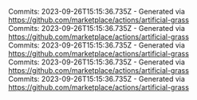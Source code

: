 Commits: 2023-09-26T15:15:36.735Z - Generated via https://github.com/marketplace/actions/artificial-grass
<br>
Commits: 2023-09-26T15:15:36.735Z - Generated via https://github.com/marketplace/actions/artificial-grass
<br>
Commits: 2023-09-26T15:15:36.735Z - Generated via https://github.com/marketplace/actions/artificial-grass
<br>
Commits: 2023-09-26T15:15:36.735Z - Generated via https://github.com/marketplace/actions/artificial-grass
<br>
Commits: 2023-09-26T15:15:36.735Z - Generated via https://github.com/marketplace/actions/artificial-grass
<br>
